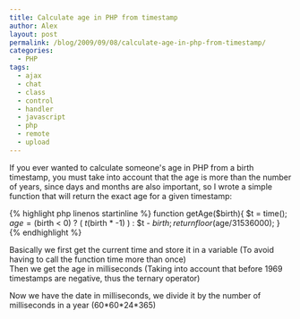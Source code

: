 ```yaml
---
title: Calculate age in PHP from timestamp
author: Alex
layout: post
permalink: /blog/2009/09/08/calculate-age-in-php-from-timestamp/
categories:
  - PHP
tags:
  - ajax
  - chat
  - class
  - control
  - handler
  - javascript
  - php
  - remote
  - upload
--- 
```


If you ever wanted to calculate someone\'s age in PHP from a birth timestamp, you must take into account that the age is more than the number of years, since days and months are also important, so I wrote a simple function that will return the exact age for a given timestamp:

{% highlight php linenos startinline %}
function getAge($birth){
	$t = time();
	$age = ($birth < 0) ? ( $t   ($birth * -1) ) : $t - $birth;
	return floor($age/31536000);
}
{% endhighlight %}

Basically we first get the current time and store it in a variable (To avoid having to call the function time more than once)  
Then we get the age in milliseconds (Taking into account that before 1969 timestamps are negative, thus the ternary operator)

Now we have the date in milliseconds, we divide it by the number of milliseconds in a year (60\*60\*24\*365)